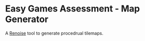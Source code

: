 # Easy Games Assessment - Map Generator

A [Renoise](https://www.renoise.com/products/renoise) tool to generate procedrual tilemaps.
